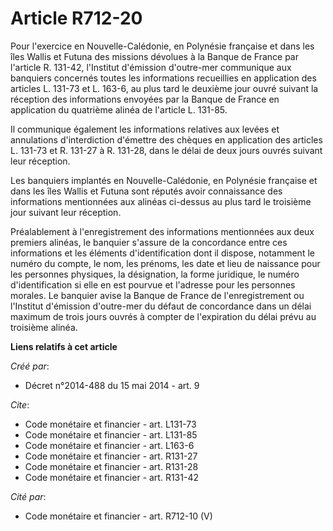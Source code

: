 # Article R712-20

Pour l'exercice en Nouvelle-Calédonie, en Polynésie française et dans les îles Wallis et Futuna des missions dévolues à la
Banque de France par l'article R. 131-42, l'Institut d'émission d'outre-mer communique aux banquiers concernés toutes les
informations recueillies en application des articles L. 131-73 et L. 163-6, au plus tard le deuxième jour ouvré suivant la
réception des informations envoyées par la Banque de France en application du quatrième alinéa de l'article L. 131-85. 

Il communique également les informations relatives aux levées et annulations d'interdiction d'émettre des chèques en
application des articles L. 131-73 et R. 131-27 à R. 131-28, dans le délai de deux jours ouvrés suivant leur réception. 

Les banquiers implantés en Nouvelle-Calédonie, en Polynésie française et dans les îles Wallis et Futuna sont réputés avoir
connaissance des informations mentionnées aux alinéas ci-dessus au plus tard le troisième jour suivant leur réception. 

Préalablement à l'enregistrement des informations mentionnées aux deux premiers alinéas, le banquier s'assure de la
concordance entre ces informations et les éléments d'identification dont il dispose, notamment le numéro du compte, le nom,
les prénoms, les date et lieu de naissance pour les personnes physiques, la désignation, la forme juridique, le numéro
d'identification si elle en est pourvue et l'adresse pour les personnes morales. Le banquier avise la Banque de France de
l'enregistrement ou l'Institut d'émission d'outre-mer du défaut de concordance dans un délai maximum de trois jours ouvrés à
compter de l'expiration du délai prévu au troisième alinéa.

**Liens relatifs à cet article**

_Créé par_:

  - Décret n°2014-488 du 15 mai 2014 - art. 9

_Cite_:

  - Code monétaire et financier - art. L131-73
  - Code monétaire et financier - art. L131-85
  - Code monétaire et financier - art. L163-6
  - Code monétaire et financier - art. R131-27
  - Code monétaire et financier - art. R131-28
  - Code monétaire et financier - art. R131-42

_Cité par_:

  - Code monétaire et financier - art. R712-10 (V)

